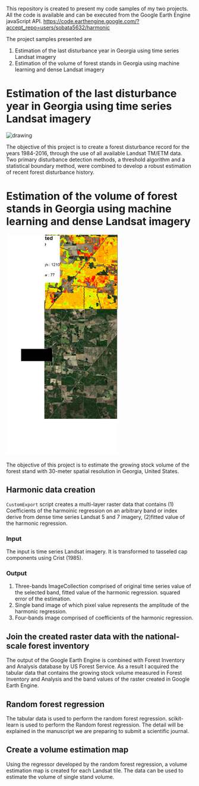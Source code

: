 
This repository is created to present my code samples of my two projects. All the code is available and can be executed from the Google Earth Engine javaScript API.
https://code.earthengine.google.com/?accept_repo=users/sobata5632/harmonic

The project samples presented are 

1. Estimation of the last disturbance year in Georgia using time series Landsat imagery
2. Estimation of the volume of forest stands in Georgia using machine learning and dense Landsat imagery

# Estimation of the last disturbance year in Georgia using time series Landsat imagery
<img src="images/mergedDiDeMap.jpg" alt="drawing" width="300"/>

The objective of this project is to create a forest disturbance record for the years 1984-2016, through the use of all available Landsat TM/ETM data. Two primary disturbance detection methods, a threshold algorithm and a statistical boundary method, were combined to develop a robust estimation of recent forest disturbance history. 


# Estimation of the volume of forest stands in Georgia using machine learning and dense Landsat imagery
<img src="images/volest.png" alt="drawing" width="300"/>

The objective of this project is to estimate the growing stock volume of the forest stand with 30-meter spatial resolution in Georgia, United States.

## Harmonic data creation
 `CustomExport` script creates a multi-layer raster data that contains (1) Coefficients of the harmoinic regression on an arbitrary band or index derive from dense time series Landsat 5 and 7 imagery, (2)fitted value of the harmonic regression. 

### Input
The input is time series Landsat imagery.
It is  transformed to tasseled cap components using Crist (1985).

### Output
1. Three-bands ImageCollection comprised of original time series value of the selected band, fitted value of the harmonic regression. squared error of the estimation.  
2. Single band image of which pixel value represents the amplitude of the harmonic regression.
3. Four-bands image comprised of coefficients of the harmonic regression.

## Join the created raster data with the national-scale forest inventory
The output of the Google Earth Engine is combined with Forest Inventory and Analysis database by US Forest Service. As a result I acquired the tabular data that contains the growing stock volume measured in Forest Inventory and Analysis and the band values of the raster created in Google Earth Engine. 

## Random forest regression
The tabular data is used to perform the random forest regression. scikit-learn is used to perform the Random forest regression. The detail will be explained in the manuscript we are preparing to submit a scientific journal.

## Create a volume estimation map
Using the regressor developed by the random forest regression, a volume estimation map is created for each Landsat tile. The data can be used to estimate the volume of single stand volume. 
